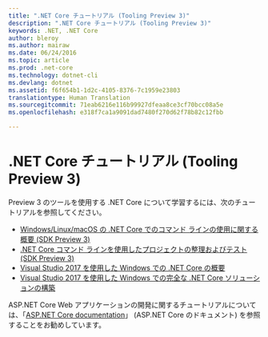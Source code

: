 ```yaml
---
title: ".NET Core チュートリアル (Tooling Preview 3)"
description: ".NET Core チュートリアル (Tooling Preview 3)"
keywords: .NET, .NET Core
author: bleroy
ms.author: mairaw
ms.date: 06/24/2016
ms.topic: article
ms.prod: .net-core
ms.technology: dotnet-cli
ms.devlang: dotnet
ms.assetid: f6f654b1-1d2c-4105-8376-7c1959e23803
translationtype: Human Translation
ms.sourcegitcommit: 71eab6216e116b99927dfeaa8ce3cf70bcc08a5e
ms.openlocfilehash: e318f7ca1a9091dad7480f270d62f78b82c12fbb

---
```


# <a name="net-core-tutorials-tooling-preview-3"></a>.NET Core チュートリアル (Tooling Preview 3)

Preview 3 のツールを使用する .NET Core について学習するには、次のチュートリアルを参照してください。

- [Windows/Linux/macOS の .NET Core でのコマンド ラインの使用に関する概要 (SDK Preview 3)](using-with-xplat-cli-msbuild.md)
- [.NET Core コマンド ラインを使用したプロジェクトの整理およびテスト (SDK Preview 3)](using-with-xplat-cli-msbuild-folders.md)
- [Visual Studio 2017 を使用した Windows での .NET Core の概要](using-on-windows-vs-2017.md)
- [Visual Studio 2017 を使用した Windows での完全な .NET Core ソリューションの構築](using-on-windows-vs-2017-full-solution.md)

ASP.NET Core Web アプリケーションの開発に関するチュートリアルについては、「[ASP.NET Core documentation](https://docs.asp.net)」 (ASP.NET Core のドキュメント) を参照することをお勧めしています。



<!--HONumber=Nov16_HO3-->


